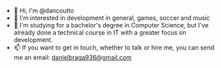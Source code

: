 - 👋 Hi, I'm @dancoutto
- 👀 I'm interested in development in general, games, soccer and music
- 🌱 I'm studying for a bachelor's degree in Computer Science, but I've already done a technical course in IT with a greater focus on development.
- 📫 If you want to get in touch, whether to talk or hire me, you can send me an email: danielbraga936@gmail.com
